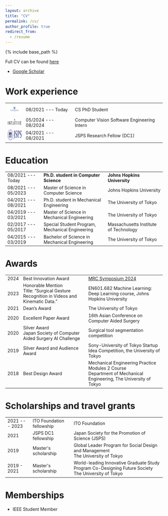```yaml
---
layout: archive
title: "CV"
permalink: /cv/
author_profile: true
redirect_from:
  - /resume
---
```


{% include base_path %}

Full CV can be found [here](/files/Resume_Hisashi.pdf)
- [Google Scholar](https://scholar.google.com/citations?user=mk4sVC8AAAAJ)

Work experience
===============

|     |     |     |
| --- | --- | --- |
|<img src="../images/JHU_logo.jpg" height="35" width="50"> |08/2021 --- Today| CS PhD Student | Johns Hopkins University |
|<img src="../images/intuitive_logo.png" height="20" width="50">|05/2024 --- 08/2024| Computer Vision Software Engineering Intern | Intuitive |
|<img src="../images/JSPS_log.svg" height="35" width="50">|04/2021 --- 08/2021| JSPS Research Fellow (DC1) | The University of Tokyo |

Education 
=========

|     |     |     |
| --- | --- | --- |
|08/2021 --- Today|**Ph.D. student in Computer Science** | **Johns Hopkins University**|
|08/2021 --- 05/2023| Master of Science in Computer Science | Johns Hopkins University|
|04/2021 --- 08/2021|Ph.D. student in Mechanical Engineering | The University of Tokyo|
|04/2019 --- 03/2021| Master of Science in Mechanical Engineering | The University of Tokyo|
|02/2017 --- 05/2017| Special Student Program, Mechanical Engineering|Massachusetts Institute of Technology|
|04/2015 --- 03/2019| Bachelor of Science in Mechanical Engineering | The University of Tokyo|


Awards
======

|     |     |     |
| --- | --- | --- |
|2024| Best Innovation Award | [MRC Symposium 2024](https://www.mrc-cuhk.com/event/mrc-symposium-2024) | 
|2023| Honorable Mention <br> Title: “Surgical Gesture Recognition in Videos and Kinematic Data.”| EN601.682 Machine Learning: Deep Learning course, Johns Hopkins University| 
|2021|  Dean’s Award | The University of Tokyo |
|2020| Excellent Paper Award | 16th Asian Conference on Computer Aided Surgery |
|2020| Silver Award <br>Japan Society of Computer Aided Surgery AI Challenge | Surgical tool segmentation competition |
|2019| Silver Award and Audience Award | Sony-University of Tokyo Startup Idea Competition, the University of Tokyo |
|2018| Best Design Award |Mechanical Engineering Practice Modules 2 Course <br> Department of Mechanical Engineering, The University of Tokyo| 


Scholarships and travel grants
======

|     |     |     |
| --- | --- | --- |
|2021 --- 2023| ITO Foundation fellowship | ITO Foundation |
|2021| JSPS DC1 fellowship  | Japan Society for the Promotion of Science (JSPS) |
|2019| Master's scholarship | Global Leader Program for Social Design and Management <br> The University of Tokyo |
|2019 - 2021| Master's scholarship | World-leading Innovative Graduate Study Program Co-Designing Future Society <br> The University of Tokyo   |


Memberships 
======
* IEEE Student Member